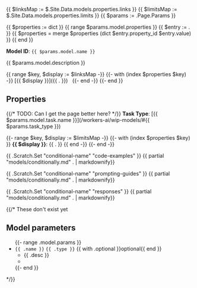 {{ $linksMap := $.Site.Data.models.properties.links }}
{{ $limitsMap := $.Site.Data.models.properties.limits }}
{{ $params :=  .Page.Params }}

{{ $properties := dict }}
{{ range $params.model.properties }}
  {{ $entry := . }}
  {{ $properties = merge $properties (dict $entry.property_id $entry.value) }}
{{ end }}

**Model ID**: `{{ $params.model.name }}`

{{ $params.model.description }}

{{ range $key, $display := $linksMap -}}
  {{- with (index $properties $key) -}}
[{{ $display }}]({{ . }}) &nbsp;
  {{- end -}}
{{- end }}


## Properties

{{/* TODO: Can I get the page better here? */}}
**Task Type**: [{{ $params.model.task.name }}](/workers-ai/wip-models/#{{ $params.task_type }})

{{- range $key, $display := $limitsMap -}}
  {{- with (index $properties $key) }}
**{{ $display }}**: {{ . }}
  {{ end -}}
{{- end -}}

{{ .Scratch.Set "conditional-name" "code-examples" }}
{{ partial "models/conditionally.md" . | markdownify}}

{{ .Scratch.Set "conditional-name" "prompting-guides" }}
{{ partial "models/conditionally.md" . | markdownify}}

{{ .Scratch.Set "conditional-name" "responses" }}
{{ partial "models/conditionally.md" . | markdownify}}


{{/* These don't exist yet
## Model parameters

<div class="DocsMarkdown--definitions">
<ul>
  {{- range .model.params }}
  <li>
  <code>{{ .name }}</code>
  <code class="InlineCode InlineCode-is-type">{{ .type }}</code>
  {{ with .optional }}<span class="DocsMarkdown--prop-meta">optional</span>{{ end }}
  <ul><li>{{ .desc }}<li></ul>
  </li>
{{- end }}

</ul>
</div>

*/}}

